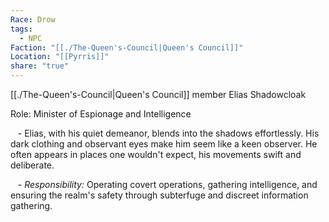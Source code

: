 ```yaml
---
Race: Drow
tags:
  - NPC
Faction: "[[./The-Queen's-Council|Queen's Council]]"
Location: "[[Pyrris]]"
share: "true"
---
```


[[./The-Queen's-Council|Queen's Council]] member Elias Shadowcloak

Role: Minister of Espionage and Intelligence

   - Elias, with his quiet demeanor, blends into the shadows effortlessly. His dark clothing and observant eyes make him seem like a keen observer. He often appears in places one wouldn't expect, his movements swift and deliberate.

   - *Responsibility:* Operating covert operations, gathering intelligence, and ensuring the realm's safety through subterfuge and discreet information gathering.